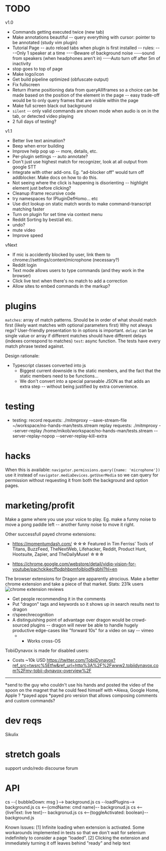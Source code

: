 TODO
===
v1.0
* Commands getting executed twice (new tab)
* Make annotations beautiful
-- query everything with cursor: pointer to be annotated (study vim plugin)
* Tutorial Page
-- auto reload tabs when plugin is first installed
-- rules:
----Only 1 speaker at a time
----Beware of background noise
----sound from speakers (when headphones aren't in)
----Auto turn off after 5m of inactivity
* stop goes to top of page
* Make logo/icon
* Get build pipeline optimized (obfuscate output)
* Fix fullscreen
* Return iframe positioning data from queryAllIframes so a choice can be made based on the position of the element in the page -- easy trade-off would be to only query frames that are visible within the page
* Make full screen black out background
* `silent` -- only valid commands are shown mode when audio is on in the tab, or detected video playing
* 2 full days of testing?

v1.1
* Better live text animation?
* Beep when error building
* Improve help pop up -- more, details, etc.
* Per-plugin settings -- auto annotate?
* Don't just use highest match for recognizer, look at all output from google STT
* Integrate with other add-ons. Eg. "ad-blocker off" would turn off addblocker. Make docs on how to do this.
* Not seeing where the click is happening is disorienting -- highlight element just before clicking?
* Cleanup iframe recursive code
* try namespaces for IPluginDefHomo... etc
* Use dict lookup on static match words to make command-transcript matching faster
* Turn on plugin for set time via context menu
* Reddit Sorting by best/all etc.
* undo?
* mute video
* Improve speed

vNext
* If mic is accidently blocked by user, link them to chrome://settings/content/microphone (necessary?)
* Reddit login
* Text mode allows users to type commands (and they work in the browser)
* Click live text when there's no match to add a correction
* Allow sites to embed commands in the markup?

plugins
===
`matches`: array of match patterns.
	Should be in order of what should match first (likely want matches with optional parameters first)
 Why not always regx? User-friendly presentation to in options is important.
`delay`: can be single value or array if different matches should have different delays (indexes correspond to matches)
`test`: async function. The tests have every match phrase tested against.

Design rationale:
* Typescript classes converted into js
    * Biggest current downside is the static members, and the fact
    that the static members need to be functions...
    * We don't convert into a special parseable JSON as that adds an extra step -- without being justified by extra convenience.

testing
===
* testing:
    record requests: ./mitmproxy --save-stream-file ~/workspace/no-hands-man/tests.stream
    replay requests: ./mitmproxy --server-replay /home/mikob/workspace/no-hands-man/tests.stream --server-replay-nopop --server-replay-kill-extra

hacks
===
When this is available: `navigator.permissions.query({name: 'microphone'})` use it instead of
`navigator.mediaDevices.getUserMedia` so we can query for permission without requesting it
from both the background and option pages.

marketing/profit
===
Make a game where you use your voice to play. Eg. make a funny noise to move a pong paddle left -- another funny noise to move it right.

Other successfull payed chrome extensions:
  * https://momentumdash.com/
☆☆☆ Featured in Tim Ferriss’ Tools of Titans, BuzzFeed, TheNextWeb, Lifehacker, Reddit, Product Hunt, Hootsuite, Zapier, and TheDailyMuse! ☆☆☆

  * https://chrome.google.com/webstore/detail/vidiq-vision-for-youtube/pachckjkecffpdphbpmfolblodfkgbhl?hl=en

The browser extensions for Dragon are apparently atrocious. Make a better chrome extension and take a piece of that market.
Stats: 231k users
![chrome extension reviews](./res/dragon-chrome-ext-reviews.png)

  * Get people recommending it in the comments
  * Put "dragon" tags and keywords so it shows up in search results next to dragon
  * r/speechrecognition
  * A distinguishing point of advantage over dragon would be crowd-sourced plugins -- dragon will never be able to handle hugely productive edge-cases like "forward 10s" for a video on say -- vimeo
    * + Works cross-OS

TobiiDynavox is made for disabled users:
  * Costs ~10k USD
  https://twitter.com/TobiiDynavox?ref_src=twsrc%5Etfw&ref_url=http%3A%2F%2Fwww2.tobiidynavox.com%2Fmy-tobii-dynavox-overview%2F

---
*send to the guy who couldn't use his hands and posted the video of the spoon on the magnet that he could feed himself with
*Alexa, Google Home, Apple ?
*payed apps
*payed pro version that allows composing comments and custom commands?

dev reqs
===
Sikulix

stretch goals
===
support undo/redo
discourse forum

API
===
cs --{ bubbleDown: msg }-->  background.js
cs --loadPlugins--> background.js
cs <--{cmdName: cmd name}-- backgronud.js
cs <--{liveText: live text}-- backgronud.js
cs <--{toggleActivated: boolean}-- background.js


Known Issues:
[1] Infinite loading when extension is activated. Some workarounds implemented in tests so that
    we don't wait for selenium indefinitely to consider a page "loaded".
[2] Clicking the extension and immediately turning it off leaves behind "ready" and help text
